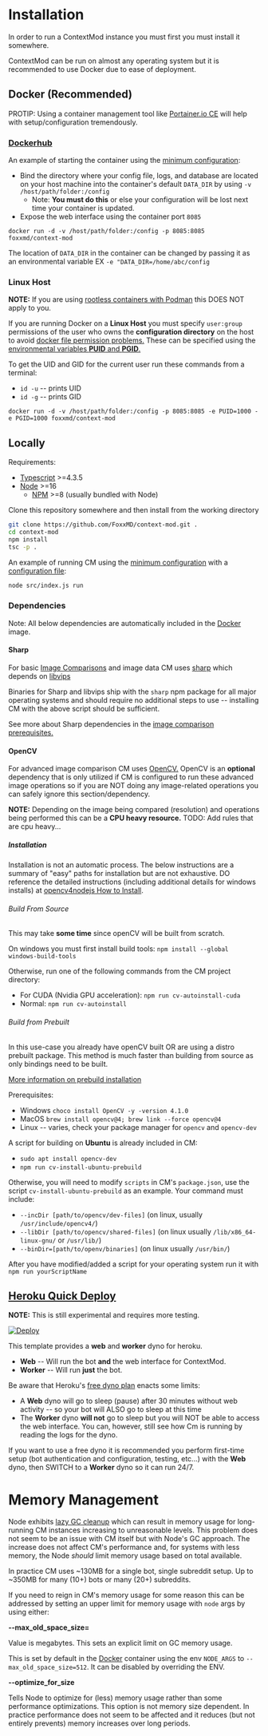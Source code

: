 # Installation

In order to run a ContextMod instance you must first you must install it somewhere.

ContextMod can be run on almost any operating system but it is recommended to use Docker due to ease of deployment.

## Docker (Recommended)

PROTIP: Using a container management tool like [Portainer.io CE](https://www.portainer.io/products/community-edition) will help with setup/configuration tremendously.

### [Dockerhub](https://hub.docker.com/r/foxxmd/context-mod)

An example of starting the container using the [minimum configuration](/docs/operator/configuration.md#minimum-config):

* Bind the directory where your config file, logs, and database are located on your host machine into the container's default `DATA_DIR` by using `-v /host/path/folder:/config`
  * Note: **You must do this** or else your configuration will be lost next time your container is updated.
* Expose the web interface using the container port `8085`

```
docker run -d -v /host/path/folder:/config -p 8085:8085 foxxmd/context-mod
```

The location of `DATA_DIR` in the container can be changed by passing it as an environmental variable EX `-e "DATA_DIR=/home/abc/config`

### Linux Host

**NOTE:** If you are using [rootless containers with Podman](https://developers.redhat.com/blog/2020/09/25/rootless-containers-with-podman-the-basics#why_podman_) this DOES NOT apply to you.

If you are running Docker on a **Linux Host** you must specify `user:group` permissions of the user who owns the **configuration directory** on the host to avoid [docker file permission problems.](https://ikriv.com/blog/?p=4698) These can be specified using the [environmental variables **PUID** and **PGID**.](https://docs.linuxserver.io/general/understanding-puid-and-pgid)

To get the UID and GID for the current user run these commands from a terminal:

* `id -u` -- prints UID
* `id -g` -- prints GID

```
docker run -d -v /host/path/folder:/config -p 8085:8085 -e PUID=1000 -e PGID=1000 foxxmd/context-mod
```

## Locally

Requirements:

* [Typescript](https://www.typescriptlang.org/) >=4.3.5
* [Node](https://nodejs.org) >=16
  * [NPM](https://www.npmjs.com/) >=8 (usually bundled with Node)

Clone this repository somewhere and then install from the working directory

```bash
git clone https://github.com/FoxxMD/context-mod.git .
cd context-mod
npm install
tsc -p .
```

An example of running CM using the [minimum configuration](/docs/operator/configuration.md#minimum-config) with a [configuration file](/docs/operator/configuration.md#file-configuration-recommended):

```bash
node src/index.js run
```

### Dependencies

Note: All below dependencies are automatically included in the [Docker](#docker-recommended) image.

#### Sharp

For basic [Image Comparisons](/docs/imageComparison.md) and image data CM uses [sharp](https://sharp.pixelplumbing.com/) which depends on [libvips](https://www.libvips.org/)

Binaries for Sharp and libvips ship with the `sharp` npm package for all major operating systems and should require no additional steps to use -- installing CM with the above script should be sufficient.

See more about Sharp dependencies in the [image comparison prerequisites.](/docs/imageComparison.md#prerequisites)


#### OpenCV

For advanced image comparison CM uses [OpenCV.](https://opencv.org/) OpenCV is an **optional** dependency that is only utilized if CM is configured to run these advanced image operations so if you are NOT doing any image-related operations you can safely ignore this section/dependency.

**NOTE:** Depending on the image being compared (resolution) and operations being performed this can be a **CPU heavy resource.** TODO: Add rules that are cpu heavy...

##### Installation

Installation is not an automatic process. The below instructions are a summary of "easy" paths for installation but are not exhaustive. DO reference the detailed instructions (including additional details for windows installs) at [opencv4nodejs How to Install](https://github.com/UrielCh/opencv4nodejs#how-to-install).

###### Build From Source

This may take **some time** since openCV will be built from scratch.

On windows you must first install build tools: `npm install --global windows-build-tools`

Otherwise, run one of the following commands from the CM project directory:

* For CUDA (Nvidia GPU acceleration): `npm run cv-autoinstall-cuda`
* Normal: `npm run cv-autoinstall`

###### Build from Prebuilt

In this use-case you already have openCV built OR are using a distro prebuilt package. This method is much faster than building from source as only bindings need to be built.

[More information on prebuild installation](https://github.com/UrielCh/opencv4nodejs#installing-opencv-manually)

Prerequisites:

* Windows `choco install OpenCV -y -version 4.1.0`
* MacOS `brew install opencv@4; brew link --force opencv@4`
* Linux -- varies, check your package manager for `opencv` and `opencv-dev`

A script for building on **Ubuntu** is already included in CM:

* `sudo apt install opencv-dev`
* `npm run cv-install-ubuntu-prebuild`

Otherwise, you will need to modify `scripts` in CM's `package.json`, use the script `cv-install-ubuntu-prebuild` as an example. Your command must include:

* `--incDir [path/to/opencv/dev-files]` (on linux, usually `/usr/include/opencv4/`)
* `--libDir [path/to/opencv/shared-files]` (on linux usually `/lib/x86_64-linux-gnu/` or `/usr/lib/`)
* `--binDir=[path/to/openv/binaries]` (on linux usually `/usr/bin/`)

After you have modified/added a script for your operating system run it with `npm run yourScriptName`

## [Heroku Quick Deploy](https://heroku.com/about)

**NOTE:** This is still experimental and requires more testing.

[![Deploy](https://www.herokucdn.com/deploy/button.svg)](https://dashboard.heroku.com/new?template=https://github.com/FoxxMD/context-mod)

This template provides a **web** and **worker** dyno for heroku.

* **Web** -- Will run the bot **and** the web interface for ContextMod.
* **Worker** -- Will run **just** the bot.

Be aware that Heroku's [free dyno plan](https://devcenter.heroku.com/articles/free-dyno-hours#dyno-sleeping) enacts some limits:

* A **Web** dyno will go to sleep (pause) after 30 minutes without web activity -- so your bot will ALSO go to sleep at this time
* The **Worker** dyno **will not** go to sleep but you will NOT be able to access the web interface. You can, however, still see how Cm is running by reading the logs for the dyno.

If you want to use a free dyno it is recommended you perform first-time setup (bot authentication and configuration, testing, etc...) with the **Web** dyno, then SWITCH to a **Worker** dyno so it can run 24/7.

# Memory Management

Node exhibits [lazy GC cleanup](https://github.com/FoxxMD/context-mod/issues/90#issuecomment-1190384006) which can result in memory usage for long-running CM instances increasing to unreasonable levels. This problem does not seem to be an issue with CM itself but with Node's GC approach. The increase does not affect CM's performance and, for systems with less memory, the Node *should* limit memory usage based on total available.

In practice CM uses ~130MB for a single bot, single subreddit setup. Up to ~350MB for many (10+) bots or many (20+) subreddits.

If you need to reign in CM's memory usage for some reason this can be addressed by setting an upper limit for memory usage with `node` args by using either:

**--max_old_space_size=**

Value is megabytes. This sets an explicit limit on GC memory usage.

This is set by default in the [Docker](#docker-recommended) container using the env `NODE_ARGS` to `--max_old_space_size=512`. It can be disabled by overriding the ENV.

**--optimize_for_size**

Tells Node to optimize for (less) memory usage rather than some performance optimizations. This option is not memory size dependent. In practice performance does not seem to be affected and it reduces (but not entirely prevents) memory increases over long periods.
